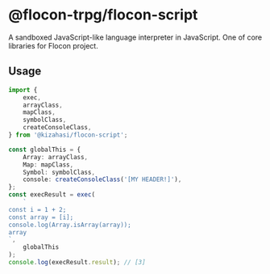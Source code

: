 # @flocon-trpg/flocon-script

A sandboxed JavaScript-like language interpreter in JavaScript. One of core libraries for Flocon project.

## Usage

```typescript
import {
    exec,
    arrayClass,
    mapClass,
    symbolClass,
    createConsoleClass,
} from '@kizahasi/flocon-script';

const globalThis = {
    Array: arrayClass,
    Map: mapClass,
    Symbol: symbolClass,
    console: createConsoleClass('[MY HEADER!]'),
};
const execResult = exec(
    `
const i = 1 + 2;
const array = [i];
console.log(Array.isArray(array));
array
`,
    globalThis
);
console.log(execResult.result); // [3]
```
